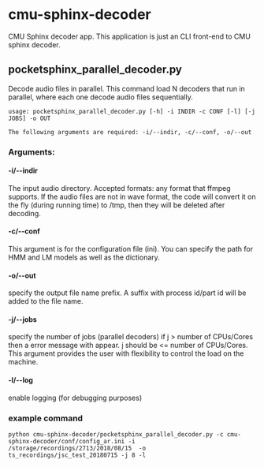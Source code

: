 # cmu-sphinx-decoder
CMU Sphinx decoder app. This application is just an CLI front-end to CMU sphinx decoder. 


## pocketsphinx_parallel_decoder.py 

Decode audio files in parallel. This command load N decoders that run in parallel, where each one decode audio files sequentially. 

```
usage: pocketsphinx_parallel_decoder.py [-h] -i INDIR -c CONF [-l] [-j JOBS] -o OUT

The following arguments are required: -i/--indir, -c/--conf, -o/--out

```

### Arguments: 

#### -i/--indir
The input audio directory. Accepted formats: any format that ffmpeg supports. If the audio files are not in wave format, the code will convert it on the fly (during running time) to /tmp, then they will be deleted after decoding.

#### -c/--conf 
This argument is for the configuration file (ini). You can specify the path for HMM and LM models as well as the dictionary.   

#### -o/--out 
specify the output file name prefix. A suffix with process id/part id will be added to the file name. 

#### -j/--jobs  
specify the number of jobs (parallel decoders) if j > number of CPUs/Cores then a error message with appear. j should be <= number of CPUs/Cores. This argument provides the user with flexibility to control the load on the machine. 

#### -l/--log 
enable logging (for debugging purposes)

### example command 
```
python cmu-sphinx-decoder/pocketsphinx_parallel_decoder.py -c cmu-sphinx-decoder/conf/config_ar.ini -i /storage/recordings/2713/2018/08/15  -o ts_recordings/jsc_test_20180715 -j 8 -l 
```